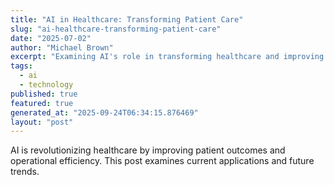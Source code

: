 ```yaml
---
title: "AI in Healthcare: Transforming Patient Care"
slug: "ai-healthcare-transforming-patient-care"
date: "2025-07-02"
author: "Michael Brown"
excerpt: "Examining AI's role in transforming healthcare and improving patient outcomes."
tags:
  - ai
  - technology
published: true
featured: true
generated_at: "2025-09-24T06:34:15.876469"
layout: "post"
---
```


AI is revolutionizing healthcare by improving patient outcomes and operational efficiency. This post examines current applications and future trends.